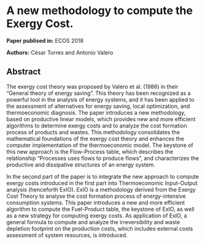 # A new methodology to compute the Exergy Cost.


**Paper publised in:** ECOS 2018
 
**Authors:** César Torres and Antonio Valero

## Abstract

The exergy cost theory was proposed by Valero et al. (1986) in their “General theory of energy saving”. This theory
has been recognized as a powerful tool in the analysis of energy systems, and it has been applied to the assessment
of alternatives for energy saving, local optimization, and thermoeconomic diagnosis. The paper introduces a new
methodology, based on productive linear models, which provides new and more efficient algorithms to determine
exergy costs and to analyze the cost formation process of products and wastes. This methodology consolidates the
mathematical foundations of the exergy cost theory and enhances the computer implementation of the thermoeconomic
model. The keystone of this new approach is the Flow-Process table, which describes the relationship “Processes
uses flows to produce flows”, and characterizes the productive and dissipative structures of an energy system.

In the second part of the paper is to integrate the new approach to compute exergy costs introduced in
the first part into Thermoeconomic Input-Output analysis (henceforth ExIO). ExIO is a methodology derived from the
Exergy Cost Theory to analyse the cost formation process of energy-intensive consumption systems. This paper
introduces a new and more efficient algorithm to compute the Fuel-Product table, the keystone of ExIO, as well as
a new strategy for computing exergy costs. As application of ExIO, a general formula to compute and analyze the
irreversibility and waste depletion footprint on the production costs, which includes external costs assessment of
system resources, is introduced.

